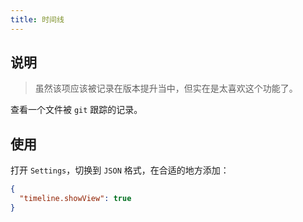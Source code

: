 ```yaml
---
title: 时间线
---
```


## 说明

> 虽然该项应该被记录在版本提升当中，但实在是太喜欢这个功能了。

查看一个文件被 `git` 跟踪的记录。



## 使用

打开 `Settings`，切换到 `JSON` 格式，在合适的地方添加：

```json
{
  "timeline.showView": true
}
```

